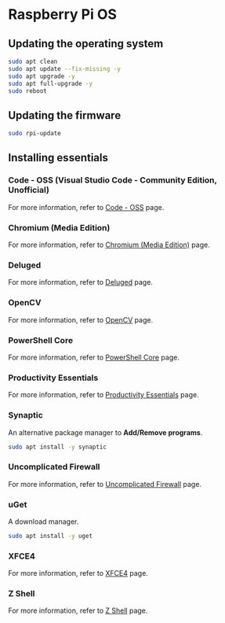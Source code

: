 # Raspberry Pi OS

## Updating the operating system

```bash
sudo apt clean
sudo apt update --fix-missing -y
sudo apt upgrade -y
sudo apt full-upgrade -y
sudo reboot
```

## Updating the firmware

```bash
sudo rpi-update
```
## Installing essentials

### Code - OSS (Visual Studio Code - Community Edition, Unofficial)

For more information, refer to [Code - OSS](./code/README.md) page.

### Chromium (Media Edition)

For more information, refer to [Chromium (Media Edition)](./chromium-media-edition/README.md) page.

### Deluged

For more information, refer to [Deluged](./deluged/README.md) page.

### OpenCV

For more information, refer to [OpenCV](./opencv/README.md) page.

### PowerShell Core

For more information, refer to [PowerShell Core](./pwsh/README.md) page.

### Productivity Essentials

For more information, refer to [Productivity Essentials](../shared/productivity-essentials/README.md) page.

### Synaptic 

An alternative package manager to **Add/Remove programs**.

```bash
sudo apt install -y synaptic
```

### Uncomplicated Firewall

For more information, refer to [Uncomplicated Firewall](./ufw/README.md) page.

### uGet

A download manager.

```bash
sudo apt install -y uget
```

### XFCE4

For more information, refer to [XFCE4](./xfce4/README.md) page.

### Z Shell

For more information, refer to [Z Shell](./zsh/README.md) page.
